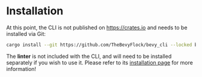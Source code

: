 # Installation

<!-- Please keep this section synchronized with the `README.md`. -->

At this point, the CLI is not published on <https://crates.io> and needs to be installed via Git:

```sh
cargo install --git https://github.com/TheBevyFlock/bevy_cli --locked bevy_cli
```

The **linter** is not included with the CLI, and will need to be installed separately if you wish to use it. Please refer to its [installation page](https://thebevyflock.github.io/bevy_cli/api/bevy_lint) for more information!
